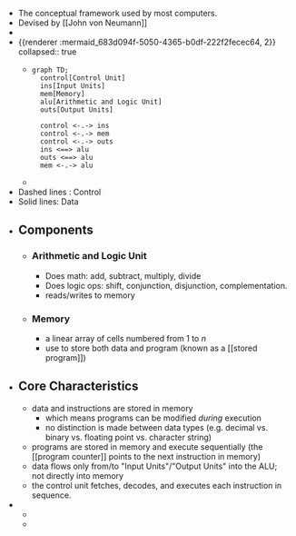 - The conceptual framework used by most computers.
- Devised by [[John von Neumann]]
-
- {{renderer :mermaid_683d094f-5050-4365-b0df-222f2fecec64, 2}}
  collapsed:: true
	- ```mermaid
	  graph TD;
	    control[Control Unit]
	    ins[Input Units]
	    mem[Memory]
	    alu[Arithmetic and Logic Unit]
	    outs[Output Units]
	    
	    control <-.-> ins
	    control <-.-> mem
	    control <-.-> outs
	    ins <==> alu
	    outs <==> alu
	    mem <-.-> alu
	  
	  ```
	-
- Dashed lines : Control
- Solid lines: Data
- ## Components
	- ### Arithmetic and Logic Unit
		- Does math: add, subtract, multiply, divide
		- Does logic ops: shift, conjunction, disjunction, complementation.
		- reads/writes to memory
	- ### Memory
		- a linear array of cells numbered from 1 to _n_
		- use to store both data and program (known as a [[stored program]])
- ## Core Characteristics
	- data and instructions are stored in memory
		- which means programs can be modified _during_ execution
		- no distinction is made between data types (e.g. decimal vs. binary vs. floating point vs. character string)
	- programs are stored in memory and execute sequentially (the [[program counter]] points to the next instruction in memory)
	- data flows only from/to "Input Units"/"Output Units" into the ALU; not directly into memory
	- the control unit fetches, decodes, and executes each instruction in sequence.
-
	-
	-